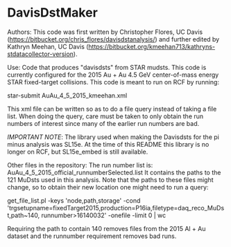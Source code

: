 # DavisDstMaker

Authors: This code was first written by Christopher Flores, UC Davis (https://bitbucket.org/chris_flores/davisdstanalysis/) and further edited by Kathryn Meehan, UC Davis (https://bitbucket.org/kmeehan713/kathryns-stdatacollector-version).

Use: Code that produces "davisdsts" from STAR mudsts. This code is currently configured for the 2015 Au + Au 4.5 GeV center-of-mass energy STAR fixed-target collisions. This code is meant to run on RCF by running:

star-submit AuAu_4_5_2015_kmeehan.xml

This xml file can be written so as to do a file query instead of taking a file list. When doing the query, care must be taken to only obtain the run numbers of interest since many of the earlier run numbers are bad. 

*IMPORTANT NOTE*: The library used when making the Davisdsts for the pi minus analysis was SL15e. At the time of this README this library is no longer on RCF, but SL15e_embed is still available. 

Other files in the repository:
The run number list is: AuAu_4_5_2015_official_runnumberSelected.list
It contains the paths to the 121 MuDsts used in this analysis. Note that the paths to these files might change, so to obtain their new location one might need to run a query:

get_file_list.pl -keys 'node,path,storage' -cond 'trgsetupname=fixedTarget2015,production=P16ia,filetype=daq_reco_MuDst,path~140, runnumber>16140032' -onefile -limit 0 | wc

Requiring the path to contain 140 removes files from the 2015 Al + Au dataset and the runnumber requirement removes bad runs. 

